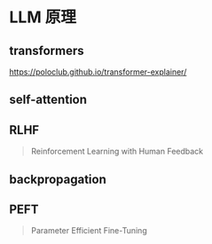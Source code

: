 # LLM 原理

## transformers

https://poloclub.github.io/transformer-explainer/

## self-attention

## RLHF

> Reinforcement Learning with Human Feedback

## backpropagation

## PEFT

> Parameter Efficient Fine-Tuning